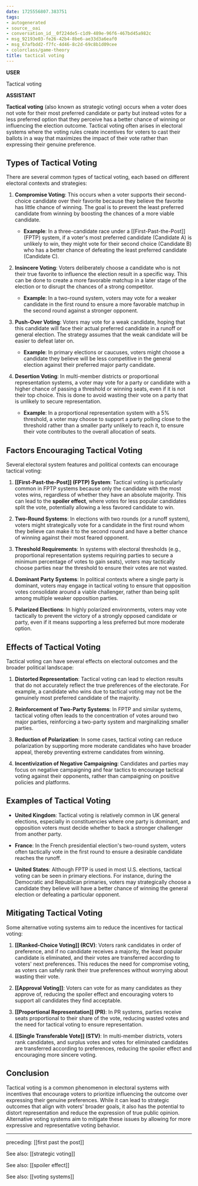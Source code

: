 ```yaml
---
date: 1725556807.383751
tags:
- autogenerated
- source__oai
- conversation_id__0f224de5-c1d9-489e-96f6-467bd45a982c
- msg_92193e03-fe26-42b4-8be6-ae33d3a6eaf0
- msg_67afbdd2-f7fc-4d46-8c2d-69c8b1d09cee
- colorclass/game-theory
title: tactical voting
---
```


**USER**

Tactical voting


**ASSISTANT**

**Tactical voting** (also known as strategic voting) occurs when a voter does not vote for their most preferred candidate or party but instead votes for a less preferred option that they perceive has a better chance of winning or influencing the election outcome. Tactical voting often arises in electoral systems where the voting rules create incentives for voters to cast their ballots in a way that maximizes the impact of their vote rather than expressing their genuine preference.

## Types of Tactical Voting

There are several common types of tactical voting, each based on different electoral contexts and strategies:

1. **Compromise Voting**: This occurs when a voter supports their second-choice candidate over their favorite because they believe the favorite has little chance of winning. The goal is to prevent the least preferred candidate from winning by boosting the chances of a more viable candidate.

   - **Example**: In a three-candidate race under a [[First-Past-the-Post]] (FPTP) system, if a voter's most preferred candidate (Candidate A) is unlikely to win, they might vote for their second choice (Candidate B) who has a better chance of defeating the least preferred candidate (Candidate C).

2. **Insincere Voting**: Voters deliberately choose a candidate who is not their true favorite to influence the election result in a specific way. This can be done to create a more favorable matchup in a later stage of the election or to disrupt the chances of a strong competitor.

   - **Example**: In a two-round system, voters may vote for a weaker candidate in the first round to ensure a more favorable matchup in the second round against a stronger opponent.

3. **Push-Over Voting**: Voters may vote for a weak candidate, hoping that this candidate will face their actual preferred candidate in a runoff or general election. The strategy assumes that the weak candidate will be easier to defeat later on.

   - **Example**: In primary elections or caucuses, voters might choose a candidate they believe will be less competitive in the general election against their preferred major party candidate.

4. **Desertion Voting**: In multi-member districts or proportional representation systems, a voter may vote for a party or candidate with a higher chance of passing a threshold or winning seats, even if it is not their top choice. This is done to avoid wasting their vote on a party that is unlikely to secure representation.

   - **Example**: In a proportional representation system with a 5% threshold, a voter may choose to support a party polling close to the threshold rather than a smaller party unlikely to reach it, to ensure their vote contributes to the overall allocation of seats.

## Factors Encouraging Tactical Voting

Several electoral system features and political contexts can encourage tactical voting:

1. **[[First-Past-the-Post]] (FPTP) System**: Tactical voting is particularly common in FPTP systems because only the candidate with the most votes wins, regardless of whether they have an absolute majority. This can lead to the **spoiler effect**, where votes for less popular candidates split the vote, potentially allowing a less favored candidate to win.

2. **Two-Round Systems**: In elections with two rounds (or a runoff system), voters might strategically vote for a candidate in the first round whom they believe can make it to the second round and have a better chance of winning against their most feared opponent.

3. **Threshold Requirements**: In systems with electoral thresholds (e.g., proportional representation systems requiring parties to secure a minimum percentage of votes to gain seats), voters may tactically choose parties near the threshold to ensure their votes are not wasted.

4. **Dominant Party Systems**: In political contexts where a single party is dominant, voters may engage in tactical voting to ensure that opposition votes consolidate around a viable challenger, rather than being split among multiple weaker opposition parties.

5. **Polarized Elections**: In highly polarized environments, voters may vote tactically to prevent the victory of a strongly opposed candidate or party, even if it means supporting a less preferred but more moderate option.

## Effects of Tactical Voting

Tactical voting can have several effects on electoral outcomes and the broader political landscape:

1. **Distorted Representation**: Tactical voting can lead to election results that do not accurately reflect the true preferences of the electorate. For example, a candidate who wins due to tactical voting may not be the genuinely most preferred candidate of the majority.

2. **Reinforcement of Two-Party Systems**: In FPTP and similar systems, tactical voting often leads to the concentration of votes around two major parties, reinforcing a two-party system and marginalizing smaller parties.

3. **Reduction of Polarization**: In some cases, tactical voting can reduce polarization by supporting more moderate candidates who have broader appeal, thereby preventing extreme candidates from winning.

4. **Incentivization of Negative Campaigning**: Candidates and parties may focus on negative campaigning and fear tactics to encourage tactical voting against their opponents, rather than campaigning on positive policies and platforms.

## Examples of Tactical Voting

- **United Kingdom**: Tactical voting is relatively common in UK general elections, especially in constituencies where one party is dominant, and opposition voters must decide whether to back a stronger challenger from another party.

- **France**: In the French presidential election's two-round system, voters often tactically vote in the first round to ensure a desirable candidate reaches the runoff.

- **United States**: Although FPTP is used in most U.S. elections, tactical voting can be seen in primary elections. For instance, during the Democratic and Republican primaries, voters may strategically choose a candidate they believe will have a better chance of winning the general election or defeating a particular opponent.

## Mitigating Tactical Voting

Some alternative voting systems aim to reduce the incentives for tactical voting:

1. **[[Ranked-Choice Voting]] (RCV)**: Voters rank candidates in order of preference, and if no candidate receives a majority, the least popular candidate is eliminated, and their votes are transferred according to voters' next preferences. This reduces the need for compromise voting, as voters can safely rank their true preferences without worrying about wasting their vote.

2. **[[Approval Voting]]**: Voters can vote for as many candidates as they approve of, reducing the spoiler effect and encouraging voters to support all candidates they find acceptable.

3. **[[Proportional Representation]] (PR)**: In PR systems, parties receive seats proportional to their share of the vote, reducing wasted votes and the need for tactical voting to ensure representation.

4. **[[Single Transferable Vote]] (STV)**: In multi-member districts, voters rank candidates, and surplus votes and votes for eliminated candidates are transferred according to preferences, reducing the spoiler effect and encouraging more sincere voting.

## Conclusion

Tactical voting is a common phenomenon in electoral systems with incentives that encourage voters to prioritize influencing the outcome over expressing their genuine preferences. While it can lead to strategic outcomes that align with voters' broader goals, it also has the potential to distort representation and reduce the expression of true public opinion. Alternative voting systems aim to mitigate these issues by allowing for more expressive and representative voting behavior.


---

preceding: [[first past the post]]

See also: [[strategic voting]]


See also: [[spoiler effect]]


See also: [[voting systems]]